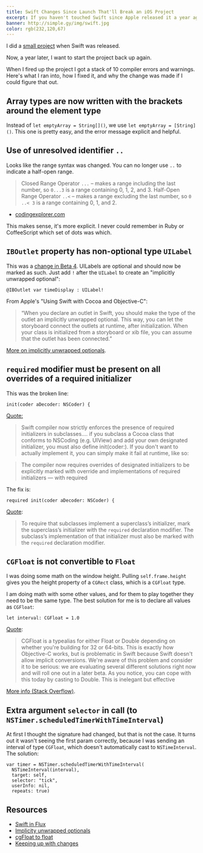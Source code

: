 ```yaml
---
title: Swift Changes Since Launch That'll Break an iOS Project
excerpt: If you haven't touched Swift since Apple released it a year ago, some things have changed. Here's what I found.
banner: http://simple.gy/img/swift.jpg
color: rgb(232,120,67)
---
```



I did a [small project](https://github.com/SimplGy/Easy-Timer) when Swift was released.

Now, a year later, I want to start the project back up again.

When I fired up the project I got a stack of 10 compiler errors and warnings. Here's what I ran into, how I fixed it, and why the change was made if I could figure that out.

## Array types are now written with the brackets around the element type

Instead of `let emptyArray = String[]()`, we use `let emptyArray = [String]()`. This one is pretty easy, and the error message explicit and helpful.

## Use of unresolved identifier `..`

Looks like the range syntax was changed. You can no longer use `..` to indicate a half-open range.

> Closed Range Operator `...` – makes a range including the last number, so `0...3` is a range containing 0, 1, 2, and 3.
Half-Open Range Operator `..<` – makes a range excluding the last number, so `0 ..< 3` is a range containing 0, 1, and 2.
- [codingexplorer.com](http://www.codingexplorer.com/loops-switch-statements-ranges-swift/)

This makes sense, it's more explicit. I never could remember in Ruby or CoffeeScript which set of dots was which.

## `IBOutlet` property has non-optional type `UILabel`
    
This was a [change in Beta 4](http://makeapppie.com/tag/iboutlet-optional/). UILabels are optional and should now be marked as such. Just add `!` after the `UILabel` to create an "implicitly unwrapped optional":

```
@IBOutlet var timeDisplay : UILabel!
```

From Apple's "Using Swift with Cocoa and Objective-C":

> “When you declare an outlet in Swift, you should make the type of the outlet an implicitly unwrapped optional. This way, you can let the storyboard connect the outlets at runtime, after initialization. When your class is initialized from a storyboard or xib file, you can assume that the outlet has been connected.”

[More on implicitly unwrapped optionals](http://commandshift.co.uk/blog/2014/07/20/swift-implicitly-unwrapped-optionals/).

## `required` modifier must be present on all overrides of a required initializer

This was the broken line:

```
init(coder aDecoder: NSCoder) {
```

[Quote:](https://github.com/ksm/SwiftInFlux#required-and-designated-initializers-in-subclasses)

> Swift compiler now strictly enforces the presence of required initializers in subclasses.... if you subclass a Cocoa class that conforms to NSCoding (e.g. UIView) and add your own designated initializer, you must also define init(coder:). If you don't want to actually implement it, you can simply make it fail at runtime, like so:

> The compiler now requires overrides of designated initializers to be explicitly marked with override and implementations of required initializers — with required

The fix is:

```
required init(coder aDecoder: NSCoder) {
```

[Quote](https://developer.apple.com/library/prerelease/ios/documentation/Swift/Conceptual/Swift_Programming_Language/Declarations.html):

> To require that subclasses implement a superclass’s initializer, mark the superclass’s initializer with the `required` declaration modifier. The subclass’s implementation of that initializer must also be marked with the `required` declaration modifier.

## `CGFloat` is not convertible to `Float`

I was doing some math on the window height. Pulling `self.frame.height` gives you the height property of a `CGRect` class, which is a `CGFloat` type.

I am doing math with some other values, and for them to play together they need to be the same type. The best solution for me is to declare all values as `CGFloat`:

```
let interval: CGFloat = 1.0
```

[Quote](https://devforums.apple.com/message/998222#998222):

> CGFloat is a typealias for either Float or Double depending on whether you're building for 32 or 64-bits. This is exactly how Objective-C works, but is problematic in Swift because Swift doesn't allow implicit conversions.
> We're aware of this problem and consider it to be serious: we are evaluating several different solutions right now and will roll one out in a later beta. As you notice, you can cope with this today by casting to Double. This is inelegant but effective

[More info (Stack Overflow)](http://stackoverflow.com/questions/26094881/cgfloat-is-not-convertible-to-float-and-more).

## Extra argument `selector` in call (to `NSTimer.scheduledTimerWithTimeInterval`)

At first I thought the signature had changed, but that is not the case. It turns out it wasn't seeing the first param correctly, because I was sending an interval of type `CGFloat`, which doesn't automatically cast to `NSTimeInterval`. The solution:

```
var timer = NSTimer.scheduledTimerWithTimeInterval(
  NSTimeInterval(interval),
  target: self,
  selector: "tick",
  userInfo: nil,
  repeats: true)
```

## Resources

* [Swift in Flux](https://github.com/ksm/SwiftInFlux)
* [Implicity unwrapped optionals](http://commandshift.co.uk/blog/2014/07/20/swift-implicitly-unwrapped-optionals/)
* [cgFloat to float](http://stackoverflow.com/questions/26094881/cgfloat-is-not-convertible-to-float-and-more)
* [Keeping up with changes](http://blog.teamtreehouse.com/keeping-changes-swift)